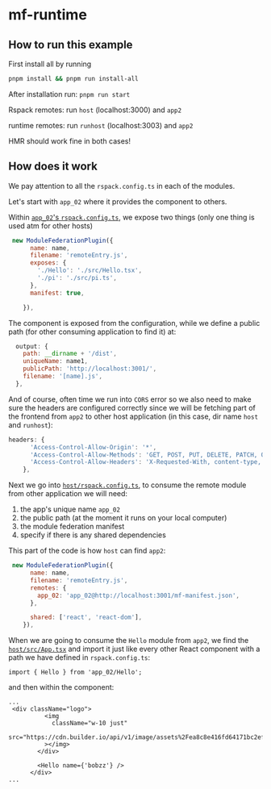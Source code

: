 # mf-runtime

## How to run this example
First install all by running

```sh
pnpm install && pnpm run install-all
```

After installation run: 
`pnpm run start`

Rspack remotes:
run `host` (localhost:3000) and `app2`

runtime remotes:
run `runhost` (localhost:3003) and `app2`

HMR should work fine in both cases!

## How does it work 

We pay attention to all the `rspack.config.ts` in each of the modules. 

Let's start with `app_02` where it provides the component to others. 

Within  [`app_02`'s `rspack.config.ts`](./app2/rspack.config.js), we expose two things (only one thing is used atm for other hosts)

```js
 new ModuleFederationPlugin({
      name: name,
      filename: 'remoteEntry.js',
      exposes: {
        './Hello': './src/Hello.tsx',
        './pi': './src/pi.ts',
      },
      manifest: true,

    }),
```

The <Hello/> component is exposed from the configuration, while we define a public path (for other consuming application to find it) at: 

```js
  output: {
    path: __dirname + '/dist',
    uniqueName: name1,
    publicPath: 'http://localhost:3001/',
    filename: '[name].js',
  },
```
And of course, often time we run into `CORS` error so we also need to make sure the headers are configured correctly since we will be fetching part of the frontend from `app2` to other host application (in this case, dir name `host` and `runhost`):

```js
headers: {
      'Access-Control-Allow-Origin': '*',
      'Access-Control-Allow-Methods': 'GET, POST, PUT, DELETE, PATCH, OPTIONS',
      'Access-Control-Allow-Headers': 'X-Requested-With, content-type, Authorization',
    },
```

Next we go into [`host/rspack.config.ts`](./host/rspack.config.js), to consume the remote module from other application we will need: 
1. the app's unique name `app_02`
2. the public path (at the moment it runs on your local computer)
3. the module federation manifest
4. specify if there is any shared dependencies

This part of the code is how `host` can find `app2`:

```js
 new ModuleFederationPlugin({
      name: name,
      filename: 'remoteEntry.js',
      remotes: {
        app_02: 'app_02@http://localhost:3001/mf-manifest.json',
      },

      shared: ['react', 'react-dom'],
    }),
```

When we are going to consume the `Hello` module from `app2`, we find the [`host/src/App.tsx`](./host/src/App.tsx) and import it just like every other React component with a path we have defined in `rspack.config.ts`: 

```tsx
import { Hello } from 'app_02/Hello';

```
and then within the component: 
```tsx
...
 <div className="logo">
          <img
            className="w-10 just"
            src="https://cdn.builder.io/api/v1/image/assets%2Fea8c8e416fd64171bc2ef9ac5ac226e6%2Fa079d11fa8c944439878233232acc4b5"
          ></img>
        </div>

        <Hello name={'bobzz'} />
      </div>
...
```
